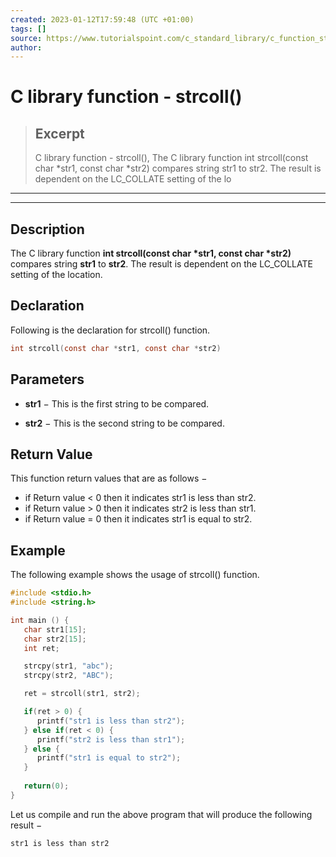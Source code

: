 ```yaml
---
created: 2023-01-12T17:59:48 (UTC +01:00)
tags: []
source: https://www.tutorialspoint.com/c_standard_library/c_function_strcoll.htm
author: 
---
```


# C library function - strcoll()

> ## Excerpt
> C library function - strcoll(),  The C library function int strcoll(const char *str1, const char *str2) compares string str1 to str2. The result is dependent on the LC_COLLATE setting of the lo

---
---

  

## Description

The C library function **int strcoll(const char \*str1, const char \*str2)** compares string **str1** to **str2**. The result is dependent on the LC\_COLLATE setting of the location.

## Declaration

Following is the declaration for strcoll() function.

```c
int strcoll(const char *str1, const char *str2)
```

## Parameters

-   **str1** − This is the first string to be compared.
    
-   **str2** − This is the second string to be compared.
    

## Return Value

This function return values that are as follows −

-   if Return value < 0 then it indicates str1 is less than str2.
-   if Return value > 0 then it indicates str2 is less than str1.
-   if Return value = 0 then it indicates str1 is equal to str2.

## Example

The following example shows the usage of strcoll() function.

```c
#include <stdio.h>
#include <string.h>

int main () {
   char str1[15];
   char str2[15];
   int ret;

   strcpy(str1, "abc");
   strcpy(str2, "ABC");

   ret = strcoll(str1, str2);

   if(ret > 0) {
      printf("str1 is less than str2");
   } else if(ret < 0) {
      printf("str2 is less than str1");
   } else {
      printf("str1 is equal to str2");
   }
   
   return(0);
}
```

Let us compile and run the above program that will produce the following result −

```c
str1 is less than str2

```


